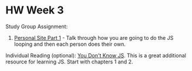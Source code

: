 # HW Week 3

Study Group Assignment:
1. [Personal Site Part 1](https://github.com/nss-nightclass-projects/personal-bio-site-instructions) - Talk through how you are going to do the JS looping and then each person does their own.


Individual Reading (optional):
[You Don't Know JS](https://github.com/getify/You-Dont-Know-JS/tree/master/up%20%26%20going).  This is a great additional resource for learning JS.  Start with chapters 1 and 2.
